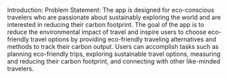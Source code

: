 
Introduction:
Problem Statement: The app is designed for eco-conscious travelers who are passionate about sustainably exploring the world and are interested in reducing their carbon footprint. The goal of the app is to reduce the environmental impact of travel and inspire users to choose eco-friendly travel options by providing eco-friendly traveling alternatives and methods to track their carbon output. Users can accomplish tasks such as planning eco-friendly trips, exploring sustainable travel options, measuring and reducing their carbon footprint, and connecting with other like-minded travelers. 
